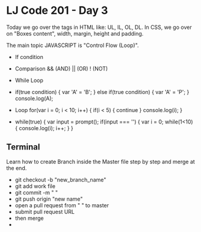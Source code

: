 # LJ Code 201 - Day 3

Today we go over the tags in HTML like: UL, IL, OL, DL. In CSS, we go over on "Boxes content", width, margin, height and padding.  

The main topic JAVASCRIPT is "Control Flow (Loop)".

- If condition
- Comparison
 && (AND) || (OR) ! (NOT)
- While Loop

- if(true condition) {
   var 'A' = 'B';
  } else if(true condition) {
    var 'A' = 'P';
  }
   console.log(A);

-  Loop for(var i = 0; i < 10; i++) {
    if(i < 5) {
      continue
    }
    console.log(i);
}

- while(true) {
   var input = prompt();
     if(input === '') {
       var i = 0;
       while(1<10) {
         console.log(i);
         i++;
       }
     }

## Terminal

Learn how to create Branch inside the Master file step by step and merge at the end.
- git checkout -b "new_branch_name"
- git add work file
- git commit -m " "
- git push origin "new name"
- open a pull request from " " to master
- submit pull request URL
- then merge
-
